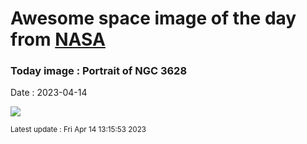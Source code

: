 
# Awesome space image of the day from [NASA](https://api.nasa.gov/)

### Today image : Portrait of NGC 3628
Date : 2023-04-14

![](https://apod.nasa.gov/apod/image/2304/NGC3628LRGBCDK1000+24March2023Small1024.jpg)

<small>Latest update : Fri Apr 14 13:15:53 2023</small>
        